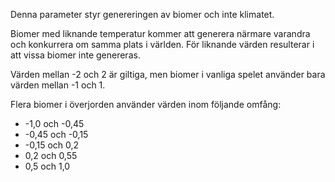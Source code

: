 Denna parameter styr genereringen av biomer och inte klimatet.

Biomer med liknande temperatur kommer att generera närmare varandra och konkurrera om samma plats i världen. För liknande värden resulterar i att vissa biomer inte genereras.

Värden mellan -2 och 2 är giltiga, men biomer i vanliga spelet använder bara värden mellan -1 och 1.

Flera biomer i överjorden använder värden inom följande omfång:

* -1,0 och -0,45
* -0,45 och -0,15
* -0,15 och 0,2
* 0,2 och 0,55
* 0,5 och 1,0